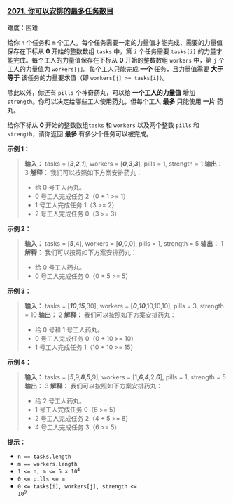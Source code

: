 ### [2071\. 你可以安排的最多任务数目](https://leetcode.cn/problems/maximum-number-of-tasks-you-can-assign/)

难度：困难

给你 `n` 个任务和 `m` 个工人。每个任务需要一定的力量值才能完成，需要的力量值保存在下标从 **0** 开始的整数数组 `tasks` 中，第 `i` 个任务需要 `tasks[i]` 的力量才能完成。每个工人的力量值保存在下标从 **0** 开始的整数数组 `workers` 中，第 `j` 个工人的力量值为 `workers[j]`。每个工人只能完成 **一个** 任务，且力量值需要 **大于等于** 该任务的力量要求值（即 `workers[j] >= tasks[i]`）。

除此以外，你还有 `pills` 个神奇药丸，可以给 **一个工人的力量值** 增加 `strength`。你可以决定给哪些工人使用药丸，但每个工人 **最多** 只能使用 **一片** 药丸。

给你下标从 **0** 开始的整数数组`tasks` 和 `workers` 以及两个整数 `pills` 和 `strength`，请你返回 **最多** 有多少个任务可以被完成。

**示例 1：**

> **输入：** tasks = [_**3**_,_**2**_,_**1**_], workers = [_**0**_,_**3**_,_**3**_], pills = 1, strength = 1
> **输出：** 3
> **解释：**
> 我们可以按照如下方案安排药丸：
>
> - 给 0 号工人药丸。
> - 0 号工人完成任务 2（0 + 1 >= 1）
> - 1 号工人完成任务 1（3 >= 2）
> - 2 号工人完成任务 0（3 >= 3）

**示例 2：**

> **输入：** tasks = [_**5**_,4], workers = [_**0**_,0,0], pills = 1, strength = 5
> **输出：** 1
> **解释：**
> 我们可以按照如下方案安排药丸：
>
> - 给 0 号工人药丸。
> - 0 号工人完成任务 0（0 + 5 >= 5）

**示例 3：**

> **输入：** tasks = [_**10**_,_**15**_,30], workers = [_**0**_,_**10**_,10,10,10], pills = 3, strength = 10
> **输出：** 2
> **解释：**
> 我们可以按照如下方案安排药丸：
>
> - 给 0 号和 1 号工人药丸。
> - 0 号工人完成任务 0（0 + 10 >= 10）
> - 1 号工人完成任务 1（10 + 10 >= 15）

**示例 4：**

> **输入：** tasks = [_**5**_,9,_**8**_,_**5**_,9], workers = [1,_**6**_,_**4**_,2,_**6**_], pills = 1, strength = 5
> **输出：** 3
> **解释：**
> 我们可以按照如下方案安排药丸：
>
> - 给 2 号工人药丸。
> - 1 号工人完成任务 0（6 >= 5）
> - 2 号工人完成任务 2（4 + 5 >= 8）
> - 4 号工人完成任务 3（6 >= 5）

**提示：**

- `n == tasks.length`
- `m == workers.length`
- <code>1 <= n, m <= 5 &times; 10<sup>4</sup></code>
- `0 <= pills <= m`
- <code>0 <= tasks[i], workers[j], strength <= 10<sup>9</sup></code>
